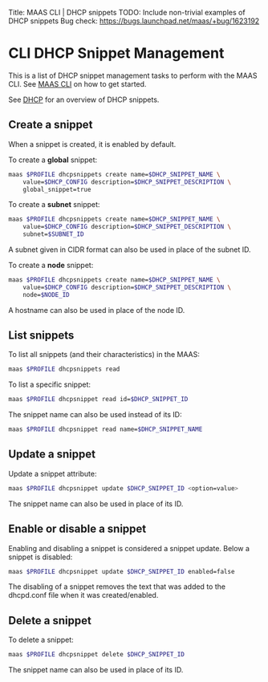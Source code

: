 Title: MAAS CLI | DHCP snippets
TODO:  Include non-trivial examples of DHCP snippets
       Bug check: https://bugs.launchpad.net/maas/+bug/1623192


# CLI DHCP Snippet Management

This is a list of DHCP snippet management tasks to perform with the MAAS CLI.
See [MAAS CLI](./manage-cli.html) on how to get started.

See [DHCP](./installconfig-dhcp.html#dhcp-snippets) for an overview of DHCP
snippets.


## Create a snippet

When a snippet is created, it is enabled by default.

To create a **global** snippet:

```bash
maas $PROFILE dhcpsnippets create name=$DHCP_SNIPPET_NAME \
	value=$DHCP_CONFIG description=$DHCP_SNIPPET_DESCRIPTION \
	global_snippet=true
```

To create a **subnet** snippet:

```bash
maas $PROFILE dhcpsnippets create name=$DHCP_SNIPPET_NAME \
	value=$DHCP_CONFIG description=$DHCP_SNIPPET_DESCRIPTION \
	subnet=$SUBNET_ID
```

A subnet given in CIDR format can also be used in place of the subnet ID.

To create a **node** snippet:

```bash
maas $PROFILE dhcpsnippets create name=$DHCP_SNIPPET_NAME \
	value=$DHCP_CONFIG description=$DHCP_SNIPPET_DESCRIPTION \
	node=$NODE_ID
```

A hostname can also be used in place of the node ID.


## List snippets

To list all snippets (and their characteristics) in the MAAS:

```bash
maas $PROFILE dhcpsnippets read
```

To list a specific snippet:

```bash
maas $PROFILE dhcpsnippet read id=$DHCP_SNIPPET_ID
```

The snippet name can also be used instead of its ID:

```bash
maas $PROFILE dhcpsnippet read name=$DHCP_SNIPPET_NAME
```



## Update a snippet

Update a snippet attribute:

```bash
maas $PROFILE dhcpsnippet update $DHCP_SNIPPET_ID <option=value>
```

The snippet name can also be used in place of its ID.


## Enable or disable a snippet

Enabling and disabling a snippet is considered a snippet update. Below a
snippet is disabled:

```bash
maas $PROFILE dhcpsnippet update $DHCP_SNIPPET_ID enabled=false
```

The disabling of a snippet removes the text that was added to the dhcpd.conf
file when it was created/enabled.

<!--

THE USEFULNESS OF THIS IS QUESTIONABLE. IT MAY BELONG IN THE DEFINITIVE CLI
DOCUMENTATION. LET'S LEAVE THIS OUT FOR NOW.

## DHCP Snippet value history

MAAS stores the complete history of changes made to the DHCP Snippet's value.
MAAS only uses the latest revision of the value when writing dhcpd.conf.

### Reverting a value

!!! Warning: Reverting a value will result in all later versions being deleted!

The revert operation allows the user to revert to a previous value. When
specifying what to revert to the user can either provide the value id or a
negative number representing how many revisions to go back:

```bash
maas $PROFILE dhcpsnippet revert <DHCP Snippet id or name> to=<value id or negative number>
```

-->

## Delete a snippet

To delete a snippet:

```bash
maas $PROFILE dhcpsnippet delete $DHCP_SNIPPET_ID
```

The snippet name can also be used in place of its ID.
